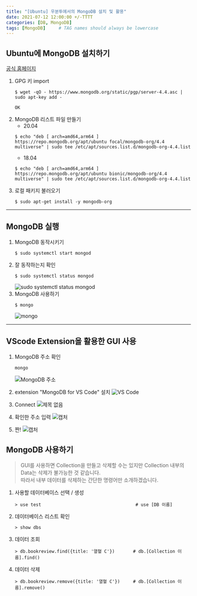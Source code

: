 ```yaml
---
title: "[Ubuntu] 우분투에서의 MongoDB 설치 및 활용"
date: 2021-07-12 12:00:00 +/-TTTT
categories: [DB, MongoDB]
tags: [MongoDB]     # TAG names should always be lowercase
---
```


## Ubuntu에 MongoDB 설치하기
[공식 홈페이지](https://docs.mongodb.com/manual/tutorial/install-mongodb-on-ubuntu/#install-mongodb-community-edition-using-deb-packages)

1. GPG 키 import
    ```
    $ wget -qO - https://www.mongodb.org/static/pgp/server-4.4.asc | sudo apt-key add -
    ```
    ```
    OK
    ```
2. MongoDB 리스트 파일 만들기
    - 20.04
    ```
    $ echo "deb [ arch=amd64,arm64 ] https://repo.mongodb.org/apt/ubuntu focal/mongodb-org/4.4 multiverse" | sudo tee /etc/apt/sources.list.d/mongodb-org-4.4.list
    ```
    - 18.04
    ```
    $ echo "deb [ arch=amd64,arm64 ] https://repo.mongodb.org/apt/ubuntu bionic/mongodb-org/4.4 multiverse" | sudo tee /etc/apt/sources.list.d/mongodb-org-4.4.list
    ```
3. 로컬 패키지 불러오기
    ```
    $ sudo apt-get install -y mongodb-org
    ```

---
## MongoDB 실행
1. MongoDB 동작시키기
    ```
    $ sudo systemctl start mongod
    ```
2. 잘 동작하는지 확인
    ```
    $ sudo systemctl status mongod
    ```
    ![sudo systemctl status mongod](https://user-images.githubusercontent.com/67721382/125254453-70318f00-e335-11eb-9314-0d0913b65191.PNG)
3. MongoDB 사용하기
    ```
    $ mongo
    ```
    ![mongo](https://user-images.githubusercontent.com/67721382/125254670-a4a54b00-e335-11eb-931e-66e79a555fd0.PNG)

---
## VScode Extension을 활용한 GUI 사용
1. MongoDB 주소 확인
    ```
    mongo
    ```
    ![MongoDB 주소](https://user-images.githubusercontent.com/67721382/125260235-17fd8b80-e33b-11eb-8cac-d1948f4b21df.png)

2. extension "MongoDB for VS Code" 설치
    ![VS Code](https://code.visualstudio.com/assets/docs/azure/mongodb/install-cosmosdb-extension.png)

3. Connect
    ![제목 없음](https://user-images.githubusercontent.com/67721382/125259569-65c5c400-e33a-11eb-89fa-077945d3b826.png)

4. 확인한 주소 입력
    ![캡처](https://user-images.githubusercontent.com/67721382/125259888-bb9a6c00-e33a-11eb-9f92-d053e0ad55d1.PNG)

5. 짠!
    ![캡처](https://user-images.githubusercontent.com/67721382/125256454-6ad54400-e337-11eb-83ec-9452e073e972.PNG)

## MongoDB 사용하기
> GUI를 사용하면 Collection을 만들고 삭제할 수는 있지만 Collection 내부의 Data는 삭제가 불가능한 것 같습니다.  
> 따라서 내부 데이터를 삭제하는 간단한 명령어만 소개하겠습니다.

1. 사용할 데이터베이스 선택 / 생성
    ```
    > use test                                    # use [DB 이름]
    ```
2. 데이터베이스 리스트 확인
    ```
    > show dbs
    ```
3. 데이터 조회
    ```
    > db.bookreview.find({title: '열혈 C'})       # db.[Collection 이름].find()
    ```
4. 데이터 삭제
    ```
    > db.bookreview.remove({title: '열혈 C'})     # db.[Collection 이름].remove()
